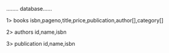........ database......

1> books 
isbn,pageno,title,price,publication,author[],category[]

2> authors
id,name,isbn

3> publication 
id,name,isbn